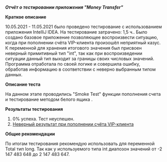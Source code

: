 ***Отчёт о тестировании приложения "Money Transfer"***

**Краткое описание**

10.05.2021 - 11.05.2021 было проведено  тестирование с использованием приложения IntelliJ IDEA.
На тестирование затрачено: 1,5 ч.. Было создано базовое приложение позволяющее воспроизвести ситуацию, когда при пополнении счёта VIP-клиента произошёл неприятный казус.
К переменной для хранения итогового значения был присвоен неверный примитивный тип "int", так как при воспроизведении ситуации данный тип выходит за границы своих числовых значений.
Программа отработала по своей логике и совершила ошибку, обработав информацию в соответствии с неверно выбранным типом данных.

**Описание теста**

На данном этапе проводились "Smoke Test" функции пополнения счета и тестирование методом белого ящика .

**Результаты тестирования**
1. 0% успеха. Тест неуспешен.
2. [Неверный результат при пополнении счёта VIP-клиента ](https://github.com/frantzev/moneyTransfer/issues/1)

**Общие рекомендации**

По итогам тестирования рекомендую использовать для переменной Total тип long. Так как у используемого типа int диапозон значений от -2 147 483 
648 до 2 147 483 647.

